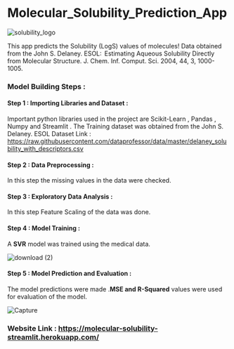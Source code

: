 # Molecular_Solubility_Prediction_App

![solubility_logo](https://user-images.githubusercontent.com/44118554/121340010-b6fa2680-c93c-11eb-88d8-46021c06f450.jpg)

This app predicts the Solubility (LogS) values of molecules! Data obtained from the John S. Delaney. ESOL:  Estimating Aqueous Solubility Directly from Molecular Structure. J. Chem. Inf. Comput. Sci. 2004, 44, 3, 1000-1005.

### Model Building Steps :

#### Step 1 : Importing Libraries and Dataset : 

Important python libraries used in the project are Scikit-Learn , Pandas , Numpy  and  Streamlit . The Training dataset was obtained from the John S. Delaney. ESOL
Dataset Link : https://raw.githubusercontent.com/dataprofessor/data/master/delaney_solubility_with_descriptors.csv

#### Step 2 : Data Preprocessing : 

In this step the missing values in the data were checked.

#### Step 3 : Exploratory Data Analysis :

In this step Feature Scaling of the data was done.

#### Step 4 : Model Training :

A **SVR** model was trained using the medical data.

![download (2)](https://user-images.githubusercontent.com/44118554/121341415-43f1af80-c93e-11eb-848a-57d8cde317cb.png)

#### Step 5 : Model Prediction and Evaluation :

The model predictions were made .**MSE and R-Squared** values were used for evaluation of the model.

![Capture](https://user-images.githubusercontent.com/44118554/121341647-7c918900-c93e-11eb-8319-4ec85dc689f3.PNG)

### Website Link : https://molecular-solubility-streamlit.herokuapp.com/

